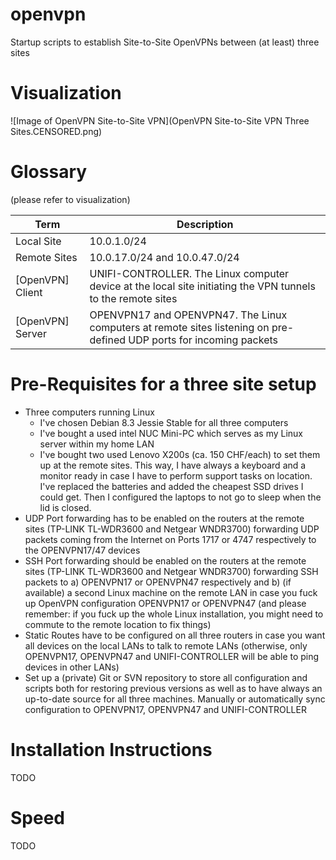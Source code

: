 # openvpn
Startup scripts to establish Site-to-Site OpenVPNs between (at least) three sites

# Visualization
![Image of OpenVPN Site-to-Site VPN](OpenVPN Site-to-Site VPN Three Sites.CENSORED.png)

# Glossary
(please refer to visualization)

| Term | Description |
| ---- | ----------- |
| Local Site | 10.0.1.0/24 |
| Remote Sites | 10.0.17.0/24 and 10.0.47.0/24 |
| [OpenVPN] Client | UNIFI-CONTROLLER. The Linux computer device at the local site initiating the VPN tunnels to the remote sites |
| [OpenVPN] Server | OPENVPN17 and OPENVPN47. The Linux computers at remote sites listening on pre-defined UDP ports for incoming packets |

# Pre-Requisites for a three site setup
* Three computers running Linux
  * I've chosen Debian 8.3 Jessie Stable for all three computers
  * I've bought a used intel NUC Mini-PC which serves as my Linux server within my home LAN
  * I've bought two used Lenovo X200s (ca. 150 CHF/each) to set them up at the remote sites. This way, I have always a keyboard and a monitor ready in case I have to perform support tasks on location. I've replaced the batteries and added the cheapest SSD drives I could get. Then I configured the laptops to not go to sleep when the lid is closed.
* UDP Port forwarding has to be enabled on the routers at the remote sites (TP-LINK TL-WDR3600 and Netgear WNDR3700) forwarding UDP packets coming from the Internet on Ports 1717 or 4747 respectively to the OPENVPN17/47 devices
* SSH Port forwarding should be enabled on the routers at the remote sites (TP-LINK TL-WDR3600 and Netgear WNDR3700) forwarding SSH packets to a) OPENVPN17 or OPENVPN47 respectively and b) (if available) a second Linux machine on the remote LAN in case you fuck up OpenVPN configuration OPENVPN17 or OPENVPN47 (and please remember: if you fuck up the whole Linux installation, you might need to commute to the remote location to fix things)
* Static Routes have to be configured on all three routers in case you want all devices on the local LANs to talk to remote LANs (otherwise, only OPENVPN17, OPENVPN47 and UNIFI-CONTROLLER will be able to ping devices in other LANs)
* Set up a (private) Git or SVN repository to store all configuration and scripts both for restoring previous versions as well as to have always an up-to-date source for all three machines. Manually or automatically sync configuration to OPENVPN17, OPENVPN47 and UNIFI-CONTROLLER

# Installation Instructions
TODO

# Speed
TODO
